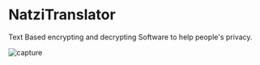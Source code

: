 # NatziTranslator
Text Based encrypting and decrypting Software to help people's privacy. 

![capture](https://user-images.githubusercontent.com/13791181/46546153-e6337c80-c8e5-11e8-9a62-c46f36a0d4bf.PNG)
